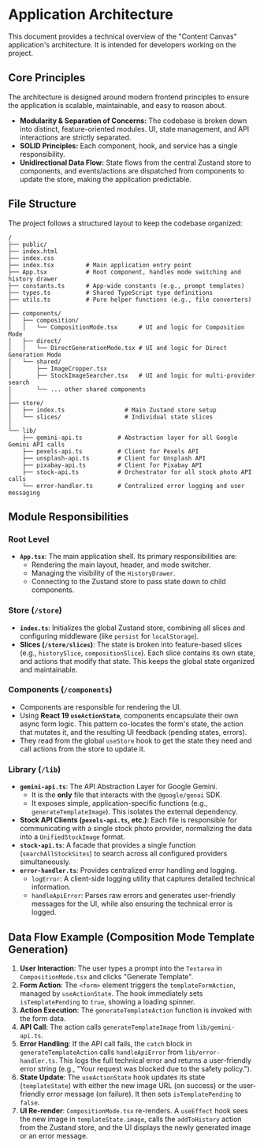 # Application Architecture

This document provides a technical overview of the "Content Canvas" application's architecture. It is intended for developers working on the project.

## Core Principles

The architecture is designed around modern frontend principles to ensure the application is scalable, maintainable, and easy to reason about.

-   **Modularity & Separation of Concerns:** The codebase is broken down into distinct, feature-oriented modules. UI, state management, and API interactions are strictly separated.
-   **SOLID Principles:** Each component, hook, and service has a single responsibility.
-   **Unidirectional Data Flow:** State flows from the central Zustand store to components, and events/actions are dispatched from components to update the store, making the application predictable.

## File Structure

The project follows a structured layout to keep the codebase organized:

```
/
├── public/
├── index.html
├── index.css
├── index.tsx         # Main application entry point
├── App.tsx           # Root component, handles mode switching and history drawer
├── constants.ts      # App-wide constants (e.g., prompt templates)
├── types.ts          # Shared TypeScript type definitions
├── utils.ts          # Pure helper functions (e.g., file converters)
│
├── components/
│   ├── composition/
│   │   └── CompositionMode.tsx      # UI and logic for Composition Mode
│   ├── direct/
│   │   └── DirectGenerationMode.tsx # UI and logic for Direct Generation Mode
│   └── shared/
│       ├── ImageCropper.tsx
│       ├── StockImageSearcher.tsx   # UI and logic for multi-provider search
│       └── ... other shared components
│
├── store/
│   ├── index.ts                 # Main Zustand store setup
│   └── slices/                  # Individual state slices
│
└── lib/
    ├── gemini-api.ts          # Abstraction layer for all Google Gemini API calls
    ├── pexels-api.ts          # Client for Pexels API
    ├── unsplash-api.ts        # Client for Unsplash API
    ├── pixabay-api.ts         # Client for Pixabay API
    ├── stock-api.ts           # Orchestrator for all stock photo API calls
    └── error-handler.ts       # Centralized error logging and user messaging
```

## Module Responsibilities

### Root Level
-   **`App.tsx`**: The main application shell. Its primary responsibilities are:
    -   Rendering the main layout, header, and mode switcher.
    -   Managing the visibility of the `HistoryDrawer`.
    -   Connecting to the Zustand store to pass state down to child components.

### Store (`/store`)
-   **`index.ts`**: Initializes the global Zustand store, combining all slices and configuring middleware (like `persist` for `localStorage`).
-   **Slices (`/store/slices`)**: The state is broken into feature-based slices (e.g., `historySlice`, `compositionSlice`). Each slice contains its own state, and actions that modify that state. This keeps the global state organized and maintainable.

### Components (`/components`)
-   Components are responsible for rendering the UI.
-   Using **React 19 `useActionState`**, components encapsulate their own async form logic. This pattern co-locates the form's state, the action that mutates it, and the resulting UI feedback (pending states, errors).
-   They read from the global `useStore` hook to get the state they need and call actions from the store to update it.

### Library (`/lib`)
-   **`gemini-api.ts`**: The API Abstraction Layer for Google Gemini.
    -   It is the **only** file that interacts with the `@google/genai` SDK.
    -   It exposes simple, application-specific functions (e.g., `generateTemplateImage`). This isolates the external dependency.
-   **Stock API Clients (`pexels-api.ts`, etc.)**: Each file is responsible for communicating with a single stock photo provider, normalizing the data into a `UnifiedStockImage` format.
-   **`stock-api.ts`**: A facade that provides a single function (`searchAllStockSites`) to search across all configured providers simultaneously.
-   **`error-handler.ts`**: Provides centralized error handling and logging.
    -   `logError`: A client-side logging utility that captures detailed technical information.
    -   `handleApiError`: Parses raw errors and generates user-friendly messages for the UI, while also ensuring the technical error is logged.

## Data Flow Example (Composition Mode Template Generation)

1.  **User Interaction**: The user types a prompt into the `Textarea` in `CompositionMode.tsx` and clicks "Generate Template".
2.  **Form Action**: The `<form>` element triggers the `templateFormAction`, managed by `useActionState`. The hook immediately sets `isTemplatePending` to `true`, showing a loading spinner.
3.  **Action Execution**: The `generateTemplateAction` function is invoked with the form data.
4.  **API Call**: The action calls `generateTemplateImage` from `lib/gemini-api.ts`.
5.  **Error Handling**: If the API call fails, the `catch` block in `generateTemplateAction` calls `handleApiError` from `lib/error-handler.ts`. This logs the full technical error and returns a user-friendly error string (e.g., "Your request was blocked due to the safety policy.").
6.  **State Update**: The `useActionState` hook updates its state (`templateState`) with either the new image URL (on success) or the user-friendly error message (on failure). It then sets `isTemplatePending` to `false`.
7.  **UI Re-render**: `CompositionMode.tsx` re-renders. A `useEffect` hook sees the new image in `templateState.image`, calls the `addToHistory` action from the Zustand store, and the UI displays the newly generated image or an error message.